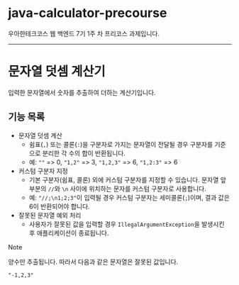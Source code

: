 # java-calculator-precourse

우아한테크코스 웹 백엔드 7기 1주 차 프리코스 과제입니다.

---

# 문자열 덧셈 계산기

입력한 문자열에서 숫자를 추출하여 더하는 계산기입니다.

## 기능 목록

- 문자열 덧셈 계산
  - 쉼표(`,`) 또는 콜론(`:`)을 구분자로 가지는 문자열이 전달될 경우 구분자를 기준으로 분리한 각 수의 합이 반환됩니다.
  - 예: `""` => 0, `"1,2"` => 3, `"1,2,3"` => 6, `"1,2:3"` => 6
- 커스텀 구분자 지정
  - 기본 구분자(쉼표, 콜론) 외에 커스텀 구분자를 지정할 수 있습니다. 문자열 앞부분의 `//`와 `\n` 사이에 위치하는 문자를 커스텀 구분자로 사용합니다.
  - 예: `"//;\n1;2;3"`이 입력될 경우 커스텀 구분자는 세미콜론(`;`)이며, 결과 값은 6이 반환되어야 합니다.
- 잘못된 문자열 예외 처리
  - 사용자가 잘못된 값을 입력할 경우 `IllegalArgumentException`을 발생시킨 후 애플리케이션이 종료됩니다.

> [!NOTE]
> 양수만 추출됩니다. 따라서 다음과 같은 문자열은 잘못된 값입니다.
> 
> `"-1,2,3"`